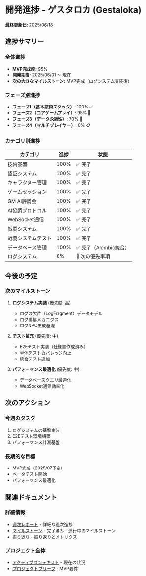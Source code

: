 # 開発進捗 - ゲスタロカ (Gestaloka)

**最終更新日:** 2025/06/18

## 進捗サマリー

### 全体進捗
- **MVP完成度:** 95%
- **開発期間:** 2025/06/01 〜 現在
- **次の大きなマイルストーン:** MVP完成（ログシステム実装後）

### フェーズ別進捗
- **フェーズ1（基本技術スタック）**: 100% ✅
- **フェーズ2（コアゲームプレイ）**: 95% 🚧
- **フェーズ3（データ永続性）**: 70% 🚧
- **フェーズ4（マルチプレイヤー）**: 0% 📋

### カテゴリ別進捗
| カテゴリ | 進捗 | 状態 |
|---------|------|------|
| 技術基盤 | 100% | ✅ 完了 |
| 認証システム | 100% | ✅ 完了 |
| キャラクター管理 | 100% | ✅ 完了 |
| ゲームセッション | 100% | ✅ 完了 |
| GM AI評議会 | 100% | ✅ 完了 |
| AI協調プロトコル | 100% | ✅ 完了 |
| WebSocket通信 | 100% | ✅ 完了 |
| 戦闘システム | 100% | ✅ 完了 |
| 戦闘システムテスト | 100% | ✅ 完了 |
| データベース管理 | 100% | ✅ 完了（Alembic統合） |
| ログシステム | 0% | 🚧 次の優先事項 |

## 今後の予定

### 次のマイルストーン
1. **ログシステム実装** (優先度: 高)
   - ログの欠片（LogFragment）データモデル
   - ログ編纂メカニクス
   - ログNPC生成基礎

2. **テスト拡充** (優先度: 中)
   - E2Eテスト実装（仕様書作成済み）
   - 単体テストカバレッジ向上
   - 統合テスト追加

3. **パフォーマンス最適化** (優先度: 中)
   - データベースクエリ最適化
   - WebSocket通信効率化

## 次のアクション

### 今週のタスク
1. ログシステムの基盤実装
2. E2Eテスト環境構築
3. パフォーマンス計測基盤

### 長期的な目標
- MVP完成（2025/07予定）
- ベータテスト開始
- パフォーマンス最適化

## 関連ドキュメント

### 詳細情報
- [週次レポート](./weeklyReports.md) - 詳細な週次進捗
- [マイルストーン](./milestones.md) - 完了済み・進行中のマイルストーン
- [振り返り](./retrospective.md) - 振り返りとメトリクス

### プロジェクト全体
- [アクティブコンテキスト](../activeContext/index.md) - 現在の状況
- [プロジェクトブリーフ](../projectbrief.md) - MVP要件